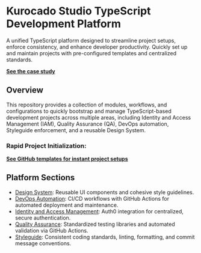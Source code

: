 # Kurocado Studio TypeScript Development Platform

A unified TypeScript platform designed to streamline project setups, enforce consistency, and
enhance developer productivity. Quickly set up and maintain projects with pre-configured templates
and centralized standards.

**[See the case study](https://kurocado-studio.github.io/platform/case-study.html)**

## Overview

This repository provides a collection of modules, workflows, and configurations to quickly bootstrap
and manage TypeScript-based development projects across multiple areas, including Identity and
Access Management (IAM), Quality Assurance (QA), DevOps automation, Styleguide enforcement, and a
reusable Design System.

### Rapid Project Initialization:

[**See GitHub templates for instant project setups**](https://kurocado-studio.github.io/platform/templates.html)

## Platform Sections

- [Design System](https://kurocado-studio.github.io/design-system): Reusable UI components and
  cohesive style guidelines.
- [DevOps Automation](https://kurocado-studio.github.io/dev-ops): CI/CD workflows with GitHub
  Actions for automated deployment and maintenance.
- [Identity and Access Management](https://kurocado-studio.github.io/iam): Auth0 integration for
  centralized, secure authentication.
- [Quality Assurance](https://kurocado-studio.github.io/qa): Standardized testing libraries and
  automated validation via GitHub Actions.
- [Styleguide](https://kurocado-studio.github.io/styleguide): Consistent coding standards, linting,
  formatting, and commit message conventions.

